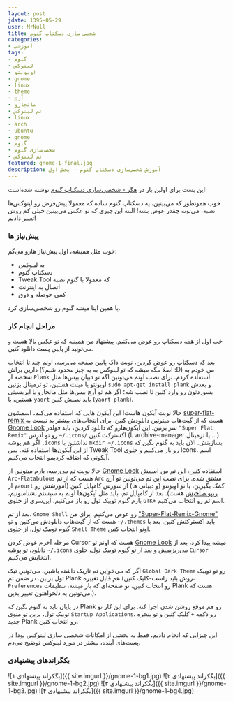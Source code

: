 ```yaml
---    
layout: post
jdate: 1395-05-29
user: MrNull
title: شخصی سازی دسکتاپ گنوم      
categories:
- آموزشی
tags:
- گنوم
- لینوکس
- اوبونتو
- gnome
- linux
- theme
- آرچ
- مانجارو
- تم لینوکس
- linux
- arch
- ubuntu
- gnome
- گنوم
- شخصی‌سازی گنوم
- تم لینوکس
featured: gnome-1-final.jpg          
description: آموزش شخصی‌سازی دسکتاپ گنوم - بخش اول
---
```

این پست برای اولین بار در [هگز - شخصی‌سازی دسکتاپ گنوم](http://h4x.ir/3) نوشته شده‌است!

خوب همونطور که می‌بینین، یه دسکتاپ گنوم ساده که معمولا پیش‌فرض رو لینوکس‌ها نصبه، می‌تونه چقدر عوض بشه! البته این چیزی که تو عکس می‌بینین خیلی کم روش تغییر دادیم!

### پیش‌نیاز ها
خوب مثل همیشه، اول پیش‌نیاز هارو می‌گم:
- یه لینوکس
- دسکتاپ گنوم 
- Tweak Tool که معمولا با گنوم نصبه
- اتصال به اینترنت
- کمی حوصله و ذوق

با همین اینا میشه گنوم رو شخصی‌سازی کرد.

### مراحل انجام کار
خب اول از همه دسکتاپ رو عوض می‌کنیم. پیشنهاد من همینیه که تو عکس بالا هست و می‌تونید از پایین پست دانلود کنین.

بعد که دسکتاپ رو عوض کردین، نوبت داک پایین صفحه می‌رسه، اونم چند تا انتخاب دارین براش (اصلا مگه میشه که تو لینوکس به یه چیز محدود شیم؟ :D) من خودم به شخصه از `Plank` استفاده کردم. برای نصب اونم می‌تونین اگه تو دبیان بیس‌ها مثل اوبونتو یا مینت هستین، تو ترمینال بزنین `sudo apt-get install plank` و بعدش پسوردتون رو وارد کنین تا نصب شه؛ اگر هم تو آرچ بیس‌ها مثل مانجارو یا اپریسیتی هستین، با `yaort` باید نصبش کنین (`yaort plank`).

حالا نوبت آیکون هاست! این آیکون هایی که استفاده می‌کنم، اسمشون [super-flat-remix ](https://github.com/daniruiz/Super-Flat-Remix)هست که از گیت‌هاب میتونین دانلودش کنین. برای انتخاب‌های بیشتر بد نیست به [Gnome Look](http://gnome-look.org/) سر بزنین. این آیکون‌هارو که دانلود کردین، باید فولدر `"Super Flat Remix"` 
رو تو آدرس `~/.icons/` اکسترکت کنین (با archive-manager یا ترمینال ...) اگر هم پوشه `.icons` نداشتین با `mkdir ~/.icons` بسازینش.
الان باید به گنوم بگین که از این آیکون‌ها استفاده کنه، پس Tweak Tool رو باز می‌کنیم و جلوی Icons، اسم آیکونی که اضافه کردیمو انتخاب می‌کنیم.

حالا نوبت تم می‌رسه، بازم ‌میتونین از [Gnome Look](https://www.gnome-look.org/browse/ord/latest/) استفاده کنین، این تم من اسمش `Arc-Flatabulous` هست که از تم `Arc` مشتق شده. برای نصب این تم می‌تونین تو آرچ از `yaourt` کمک بگیرین، یا تو اوبونتو (و دبیانی ها) از سورس کامپایل کنین (آموزشش رو [ریپو صاحبش](https://github.com/andreisergiu98/arc-flatabulous-theme) هست). بعد از کامپایل تم، باید مثل آیکون‌ها اونم به سیستم بشناسونیم، بازم گنوم توییک تول رو باز می‌کنیم، این‌سری از جلوی `GTK+` اسم تم رو انتخاب می‌کنیم.

بعد از تم، `Gnome Shell` رو عوض می‌کنیم. برای من ["Super-Flat-Remix-Gnome"](https://github.com/daniruiz/Super-Flat-Remix-GNOME-theme) هست که از گیت‌هاب دانلودش می‌کنین و تو `~/.themes` باید اکسترکتش کنین. بعد با گنوم توییک تول، از جلوی `Shell Theme` اونو انتخاب کنین.

مرحله آخرم عوض کردن Cursor هست که اونم تو [Gnome Look](http://gnome-look.org/) میشه پیدا کرد، بعد از دانلود، تو پوشه `~/.icons` می‌ریزیمش و بعد از تو گنوم توییک تول، جلوی `Cursor` انتخابش می‌کنیم.

اگر که می‌خواین تم تاریک داشته باشین، می‌تونین تیک `Global Dark Theme` رو تو توییک تول بزنین. در ضمن تم Plank هم قابل تغییره (روش باید راست-کلیک کنین، `Preferences` رو انتخاب کنین، تو صفحه‌ای که باز میشه، تنظیمات Plank هست که می‌تونین به دلخواهتون تغییر بدین.).

در پایان باید به گنوم بگین که Plank رو هم موقع روشن شدن اجرا کنه. برای این کار تو توییک تول، برین تو منوی `Startup Applications`، رو دکمه `+` کلیک کنین و تو پنجره جدید Plank رو انتخاب کنین.

این چیزایی که انجام دادیم، فقط یه بخشی از امکانات شخصی سازی لینوکس بود! در پست‌های آینده، بیشتر در مورد لینوکس توضیح می‌دم.

### بکگراندهای پیشنهادی

![بگکراند پیشنهادی ۱]({{ site.imgurl }}/gnome-1-bg1.jpg)
![بگکراند پیشنهادی ۲]({{ site.imgurl }}/gnome-1-bg2.jpg)
![بگکراند پیشنهادی ۳]({{ site.imgurl }}/gnome-1-bg3.jpg)
![بگکراند پیشنهادی ۴]({{ site.imgurl }}/gnome-1-bg4.jpg)
